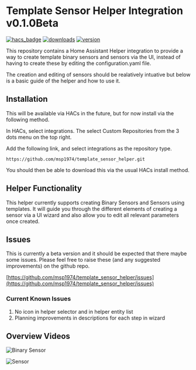 # Template Sensor Helper Integration v0.1.0Beta

[![hacs_badge](https://img.shields.io/badge/HACS-Default-orange.svg?style=for-the-badge)](https://github.com/hacs/integration)
[![downloads](https://shields.io/github/downloads/msp1974/template_sensor/latest/total?style=for-the-badge)](https://github.com/msp1974/template_sensor)
[![version](https://shields.io/github/v/release/msp1974/template_sensor?style=for-the-badge)](https://github.com/msp1974/template_sensor)

This repository contains a Home Assistant Helper integration to provide a way to create template binary sensors and sensors via the UI, instead of having to create these by editing the configuration.yaml file.

The creation and editing of sensors should be realatively intuative but below is a basic guide of the helper and how to use it.

## Installation

This will be available via HACs in the future, but for now install via the following method.

In HACs, select integrations.  The select Custom Repositories from the 3 dots menu on the top right.

Add the following link, and select integrations as the repository type.

```text
https://github.com/msp1974/template_sensor_helper.git
```

You should then be able to download this via the usual HACs install method.

## Helper Functionality

This helper currently supports creating Binary Sensors and Sensors using templates.  It will guide you through the different elements of creating a sensor via a UI wizard and also allow you to edit all relevant parameters once created.

## Issues

This is currently a beta version and it should be expected that there maybe some issues.  Please feel free to raise these (and any suggested improvements) on the github repo.

[https://github.com/msp1974/template_sensor_helper/issues](https://github.com/msp1974/template_sensor_helper/issues)

### Current Known Issues

1. No icon in helper selector and in helper entity list
2. Planning improvements in descriptions for each step in wizard

## Overview Videos

![Binary Sensor](https://github.com/msp1974/template_sensor_helper/blob/main/docs/binary_template_sensor.gif)

![Sensor](https://github.com/msp1974/template_sensor_helper/blob/main/docs/template_sensor.gif)
